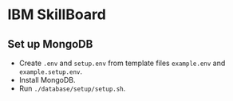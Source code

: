 # IBM SkillBoard

## Set up MongoDB

- Create `.env` and `setup.env` from template files `example.env` and `example.setup.env`.
- Install MongoDB.
- Run `./database/setup/setup.sh`.
